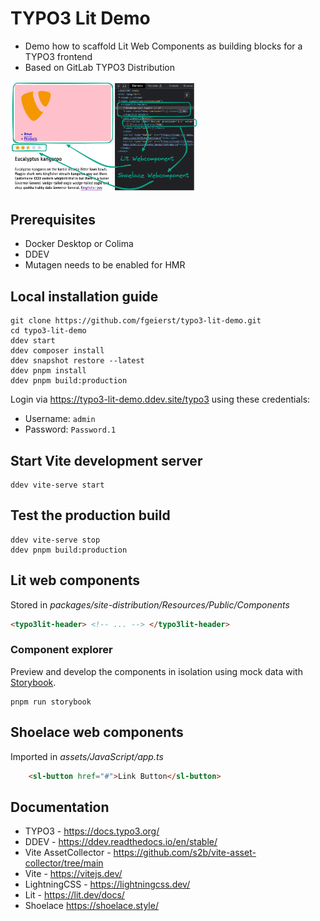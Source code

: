# TYPO3 Lit Demo

- Demo how to scaffold Lit Web Components as building blocks for a TYPO3 frontend
- Based on GitLab TYPO3 Distribution

<img src="screenshot.png" alt="Browser screenshot of website. Two parts are highlighted, a lit webcomponent and a showlace component." width="300"/>

## Prerequisites
- Docker Desktop or Colima
- DDEV
- Mutagen needs to be enabled for HMR

## Local installation guide
    git clone https://github.com/fgeierst/typo3-lit-demo.git
    cd typo3-lit-demo
    ddev start
    ddev composer install
    ddev snapshot restore --latest
    ddev pnpm install
    ddev pnpm build:production

Login via https://typo3-lit-demo.ddev.site/typo3 using these credentials:

- Username: `admin`
- Password: `Password.1`

## Start Vite development server

    ddev vite-serve start

## Test the production build

    ddev vite-serve stop
    ddev pnpm build:production


## Lit web components

Stored in *packages/site-distribution/Resources/Public/Components*

```html
<typo3lit-header> <!-- ... --> </typo3lit-header>
```

### Component explorer

Preview and develop the components in isolation using mock data with [Storybook](https://storybook.js.org/docs/web-components/).

```
pnpm run storybook
```


## Shoelace web components

Imported in *assets/JavaScript/app.ts*

```html
    <sl-button href="#">Link Button</sl-button>
```



## Documentation

  * TYPO3 - https://docs.typo3.org/
  * DDEV - https://ddev.readthedocs.io/en/stable/
  * Vite AssetCollector - https://github.com/s2b/vite-asset-collector/tree/main
  * Vite - https://vitejs.dev/
  * LightningCSS - https://lightningcss.dev/
  * Lit - https://lit.dev/docs/
  * Shoelace https://shoelace.style/


